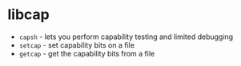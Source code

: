# **libcap**

* `capsh` - lets you perform capability testing and limited debugging
* `setcap` - set capability bits on a file
* `getcap` - get the capability bits from a file
